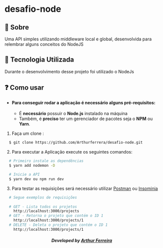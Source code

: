 # desafio-node

## :bookmark: Sobre
Uma API simples utilizando middleware local e global, desenvolvida para relembrar alguns conceitos do NodeJS

## :rocket: Tecnologia Utilizada

Durante o desenvolvimento desse projeto foi utilizado o NodeJs

## :question: Como usar
- #### Para conseguir rodar a aplicação é necessário alguns **pré-requisitos:**

  - É **necessário** possuir o **Node.js** instalado na máquina
  - Também, é **preciso** ter um gerenciador de pacotes seja o **NPM** ou **Yarn**.

1. Faça um clone :

```sh
  $ git clone https://github.com/Arthurferrera/desafio-node.git
```

2. Para executar a Aplicação execute os seguintes comandos:

```sh
  # Primeiro instale as dependências
  $ yarn add nodemon -D

  # Inicie a API
  $ yarn dev ou npm run dev
```

3. Para testar as requisições será necessário utilizar [Postman](https://www.postman.com/) ou [Insominia](https://insomnia.rest/download/)
```sh
  # Segue exemplos de requisições
  
  # GET - Lista todos os projetos
    http://localhost:3000/projects
  # GET - Retorna o projeto que contém o ID 1
    http://localhost:3000/projects/1
  # DELETE - Deleta o projeto que contém o ID 1
    http://localhost:3000/projects/1
```

<h5 align="center">
    Developed by <a href="https://www.linkedin.com/in/arthurferreira99/" target="_blank">Arthur Ferreira</a>
</h5>
